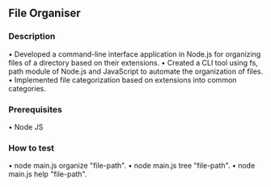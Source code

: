 ## File Organiser

### Description
 • Developed a command-line interface application in Node.js for organizing files of a directory based on their extensions.
 • Created a CLI tool using fs, path module of Node.js and JavaScript to automate the organization of files.
 • Implemented file categorization based on extensions into common categories.

### Prerequisites
 • Node JS
### How to test
 • node main.js organize "file-path".
 • node main.js tree "file-path".
 • node main.js help "file-path".
